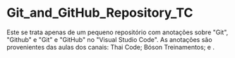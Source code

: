 # Git_and_GitHub_Repository_TC

Este se trata apenas de um pequeno repositório com anotações sobre "Git", "Github" e "Git" e "GitHub" no "Visual Studio Code".
As anotações são provenientes das aulas dos canais: Thai Code; Bóson Treinamentos; e .
